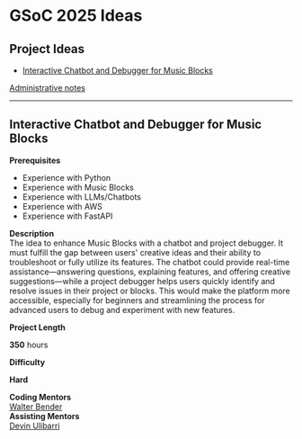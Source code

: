 # GSoC 2025 Ideas

## Project Ideas
* [Interactive Chatbot and Debugger for Music Blocks](#Interactive-Chatbot-and-Debugger-for-Music-Blocks)

[Administrative notes](#administrative-notes)

------------

## Interactive Chatbot and Debugger for Music Blocks

**Prerequisites**<br>
 - Experience with Python
 - Experience with Music Blocks
 - Experience with LLMs/Chatbots
 - Experience with AWS
 - Experience with FastAPI

**Description**<br>
The idea to enhance Music Blocks with a chatbot and project debugger. It must fulfill the gap between users' creative ideas and their 
ability to troubleshoot or fully utilize its features.
The chatbot could provide real-time assistance—answering questions, explaining features, and offering creative suggestions—while a project debugger helps users quickly identify and resolve issues in their project or blocks. This would make the platform more accessible, especially for beginners and streamlining the process for advanced users to debug and experiment with new features.

**Project Length**<br>

**350** hours

**Difficulty**<br>

**Hard**<br>

**Coding Mentors**<br>
[Walter Bender](https://github.com/walterbender/)<br>
**Assisting Mentors**<br>
[Devin Ulibarri](https://github.com/pikurasa/)
